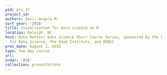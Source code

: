 ```yaml
---
pid: prs_37
project_id: 
authors: Zoss, Angela M.
sort_year: '2018'
title: Visualization for data science in R
location: Raleigh, NC
host: Data Matters Data Science Short Course Series, sponsored by the National Consortium
  for Data Science, The Odum Institute, and RENCI
pres_date: August 1, 2018
type: Two-day course
url: 
order: '036'
collection: presentations
---
```

